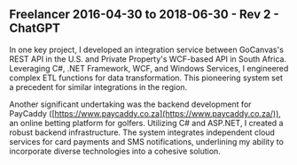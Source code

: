 ## Freelancer 2016-04-30 to 2018-06-30 - Rev 2 - ChatGPT

In one key project, I developed an integration service between GoCanvas's REST API in the U.S. and Private Property's WCF-based API in South Africa. Leveraging C#, .NET Framework, WCF, and Windows Services, I engineered complex ETL functions for data transformation. This pioneering system set a precedent for similar integrations in the region.

Another significant undertaking was the backend development for PayCaddy ([https://www.paycaddy.co.za](https://www.paycaddy.co.za/)), an online betting platform for golfers. Utilizing C# and ASP.NET, I created a robust backend infrastructure. The system integrates independent cloud services for card payments and SMS notifications, underlining my ability to incorporate diverse technologies into a cohesive solution.